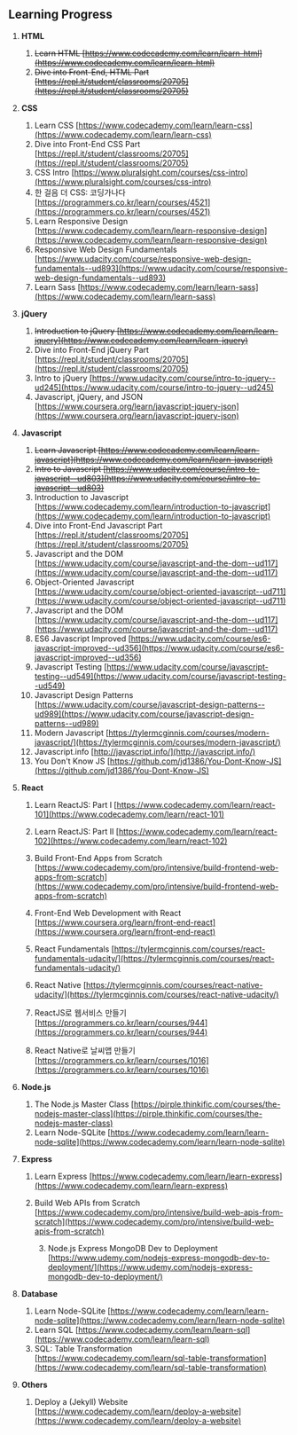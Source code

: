 ## Learning Progress

1. **HTML**

   1. ~~Learn HTML [https://www.codecademy.com/learn/learn-html](https://www.codecademy.com/learn/learn-html)~~
   2. ~~Dive into Front-End, HTML Part [https://repl.it/student/classrooms/20705](https://repl.it/student/classrooms/20705)~~

   

2. **CSS**

   1. Learn CSS [https://www.codecademy.com/learn/learn-css](https://www.codecademy.com/learn/learn-css)
   2. Dive into Front-End CSS Part [https://repl.it/student/classrooms/20705](https://repl.it/student/classrooms/20705)
   3. CSS Intro [https://www.pluralsight.com/courses/css-intro](https://www.pluralsight.com/courses/css-intro)
   4. 한 걸음 더 CSS: 코딩가나다 [https://programmers.co.kr/learn/courses/4521](https://programmers.co.kr/learn/courses/4521)
   5. Learn Responsive Design [https://www.codecademy.com/learn/learn-responsive-design](https://www.codecademy.com/learn/learn-responsive-design)
   6. Responsive Web Design Fundamentals [https://www.udacity.com/course/responsive-web-design-fundamentals--ud893](https://www.udacity.com/course/responsive-web-design-fundamentals--ud893)
   7. Learn Sass [https://www.codecademy.com/learn/learn-sass](https://www.codecademy.com/learn/learn-sass)

   

3. **jQuery**

   1. ~~Introduction to jQuery [https://www.codecademy.com/learn/learn-jquery](https://www.codecademy.com/learn/learn-jquery)~~
   2. Dive into Front-End jQuery Part [https://repl.it/student/classrooms/20705](https://repl.it/student/classrooms/20705)
   3. Intro to jQuery [https://www.udacity.com/course/intro-to-jquery--ud245](https://www.udacity.com/course/intro-to-jquery--ud245)
     4. Javascript, jQuery, and JSON [https://www.coursera.org/learn/javascript-jquery-json](https://www.coursera.org/learn/javascript-jquery-json)

   

4. **Javascript**

   1. ~~Learn Javascript [https://www.codecademy.com/learn/learn-javascript](https://www.codecademy.com/learn/learn-javascript)~~
   2. ~~Intro to Javascript [https://www.udacity.com/course/intro-to-javascript--ud803](https://www.udacity.com/course/intro-to-javascript--ud803)~~
   3. Introduction to Javascript [https://www.codecademy.com/learn/introduction-to-javascript](https://www.codecademy.com/learn/introduction-to-javascript)
   4. Dive into Front-End Javascript Part [https://repl.it/student/classrooms/20705](https://repl.it/student/classrooms/20705)
   5. Javascript and the DOM [https://www.udacity.com/course/javascript-and-the-dom--ud117](https://www.udacity.com/course/javascript-and-the-dom--ud117)
     6. Object-Oriented Javascript [https://www.udacity.com/course/object-oriented-javascript--ud711](https://www.udacity.com/course/object-oriented-javascript--ud711)
     7. Javascript and the DOM [https://www.udacity.com/course/javascript-and-the-dom--ud117](https://www.udacity.com/course/javascript-and-the-dom--ud117)
     8. ES6 Javascript Improved [https://www.udacity.com/course/es6-javascript-improved--ud356](https://www.udacity.com/course/es6-javascript-improved--ud356)
     9. Javascript Testing [https://www.udacity.com/course/javascript-testing--ud549](https://www.udacity.com/course/javascript-testing--ud549)
     10. Javascript Design Patterns [https://www.udacity.com/course/javascript-design-patterns--ud989](https://www.udacity.com/course/javascript-design-patterns--ud989)
     11. Modern Javascript [https://tylermcginnis.com/courses/modern-javascript/](https://tylermcginnis.com/courses/modern-javascript/)
     12. Javascript.info [http://javascript.info/](http://javascript.info/)
     13. You Don't Know JS [https://github.com/jd1386/You-Dont-Know-JS](https://github.com/jd1386/You-Dont-Know-JS)

   

5. **React**

   1. Learn ReactJS: Part I [https://www.codecademy.com/learn/react-101](https://www.codecademy.com/learn/react-101)

   2. Learn ReactJS: Part II [https://www.codecademy.com/learn/react-102](https://www.codecademy.com/learn/react-102)

   3. Build Front-End Apps from Scratch [https://www.codecademy.com/pro/intensive/build-frontend-web-apps-from-scratch](https://www.codecademy.com/pro/intensive/build-frontend-web-apps-from-scratch)

     4. Front-End Web Development with React [https://www.coursera.org/learn/front-end-react](https://www.coursera.org/learn/front-end-react)

     5. React Fundamentals [https://tylermcginnis.com/courses/react-fundamentals-udacity/](https://tylermcginnis.com/courses/react-fundamentals-udacity/)

     6. React Native [https://tylermcginnis.com/courses/react-native-udacity/](https://tylermcginnis.com/courses/react-native-udacity/)

     7. ReactJS로 웹서비스 만들기 [https://programmers.co.kr/learn/courses/944](https://programmers.co.kr/learn/courses/944)

     8. React Native로 날씨앱 만들기 [https://programmers.co.kr/learn/courses/1016](https://programmers.co.kr/learn/courses/1016)

        

  6. **Node.js**

       1. The Node.js Master Class [https://pirple.thinkific.com/courses/the-nodejs-master-class](https://pirple.thinkific.com/courses/the-nodejs-master-class)
       2. Learn Node-SQLite [https://www.codecademy.com/learn/learn-node-sqlite](https://www.codecademy.com/learn/learn-node-sqlite)

  7. **Express**

       1. Learn Express [https://www.codecademy.com/learn/learn-express](https://www.codecademy.com/learn/learn-express)
       2. Build Web APIs from Scratch [https://www.codecademy.com/pro/intensive/build-web-apis-from-scratch](https://www.codecademy.com/pro/intensive/build-web-apis-from-scratch)

            3. Node.js Express MongoDB Dev to Deployment [https://www.udemy.com/nodejs-express-mongodb-dev-to-deployment/](https://www.udemy.com/nodejs-express-mongodb-dev-to-deployment/)

8. **Database**

      1. Learn Node-SQLite [https://www.codecademy.com/learn/learn-node-sqlite](https://www.codecademy.com/learn/learn-node-sqlite)
      2. Learn SQL [https://www.codecademy.com/learn/learn-sql](https://www.codecademy.com/learn/learn-sql)
      3. SQL: Table Transformation [https://www.codecademy.com/learn/sql-table-transformation](https://www.codecademy.com/learn/sql-table-transformation)

9. **Others**

      1. Deploy a (Jekyll) Website [https://www.codecademy.com/learn/deploy-a-website](https://www.codecademy.com/learn/deploy-a-website)